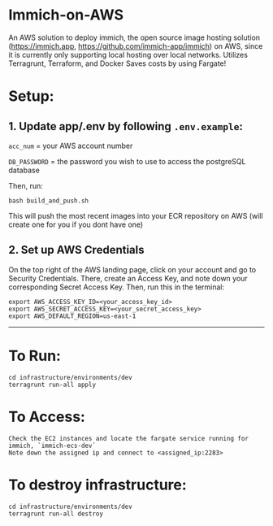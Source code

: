 # Immich-on-AWS

An AWS solution to deploy immich, the open source image hosting solution (https://immich.app, https://github.com/immich-app/immich) on AWS, since it is currently only supporting local hosting over local networks.
Utilizes Terragrunt, Terraform, and Docker
Saves costs by using Fargate!

# Setup:

## 1. Update app/.env by following `.env.example`:

`acc_num` = your AWS account number

`DB_PASSWORD` = the password you wish to use to access the postgreSQL database

Then, run:
```
bash build_and_push.sh
```
This will push the most recent images into your ECR repository on AWS (will create one for you if you dont have one)

## 2. Set up AWS Credentials

On the top right of the AWS landing page, click on your account and go to Security Credentials.
There, create an Access Key, and note down your corresponding Secret Access Key.
Then, run this in the terminal:
```
export AWS_ACCESS_KEY_ID=<your_access_key_id>
export AWS_SECRET_ACCESS_KEY=<your_secret_access_key>
export AWS_DEFAULT_REGION=us-east-1
```
---

# To Run:
```
cd infrastructure/environments/dev
terragrunt run-all apply
```

# To Access:
```
Check the EC2 instances and locate the fargate service running for immich, `immich-ecs-dev`
Note down the assigned ip and connect to <assigned_ip:2283>

```

# To destroy infrastructure:
```
cd infrastructure/environments/dev
terragrunt run-all destroy
```
